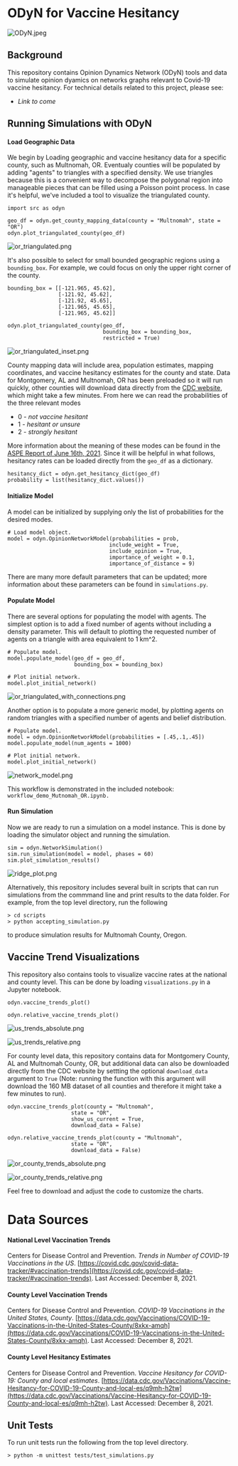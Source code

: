 # ODyN for Vaccine Hesitancy

![ODyN.jpeg](https://github.com/annahaensch/VaccineHesitancy/blob/main/images/ODyN.jpeg?raw=true)

## Background

This repository contains Opinion Dynamics Network (ODyN) tools and data to simulate opinion dyamics on networks graphs relevant to Covid-19 vaccine hesitancy.  For technical details related to this project, please see: 

* *Link to come*

## Running Simulations with ODyN

#### Load Geographic Data

We begin by Loading geographic and vaccine hesitancy data for a specific county, such as Multnomah, OR. Eventualy counties will be populated by adding "agents" to triangles with a specified density.  We use triangles because this is a convenient way to decompose the polygonal region into manageable pieces that can be filled using a Poisson point process. In case it's helpful, we've included a tool to visualize the triangulated county. 

```
import src as odyn

geo_df = odyn.get_county_mapping_data(county = "Multnomah", state = "OR")
odyn.plot_triangulated_county(geo_df)
```
![or_triangulated.png](https://github.com/annahaensch/VaccineHesitancy/blob/main/images/or_triangulated.png?raw=true)

It's also possible to select for small bounded geographic regions using a `bounding_box`.  For example, we could focus on only the upper right corner of the county. 

```
bounding_box = [[-121.965, 45.62], 
                [-121.92, 45.62], 
                [-121.92, 45.65], 
                [-121.965, 45.65], 
                [-121.965, 45.62]]

odyn.plot_triangulated_county(geo_df, 
                              bounding_box = bounding_box,
                              restricted = True)
```
![or_triangulated_inset.png](https://github.com/annahaensch/VaccineHesitancy/blob/main/images/or_triangulated.png?raw=true)

County mapping data will include area, population estimates, mapping coordinates, and vaccine hesitancy estimates for the county and state. Data for Montgomery, AL and Multnomah, OR has been preloaded so it will run quickly, other counties will download data directly from the [CDC website](https://data.cdc.gov/Vaccinations/Vaccine-Hesitancy-for-COVID-19-County-and-local-es/q9mh-h2tw), which might take a few minutes. From here we can read the probabilities of the three relevant modes
* 0 - *not vaccine hesitant*
* 1 - *hesitant or unsure*
* 2 - *strongly hesitant*

More information about the meaning of these modes can be found in the [ASPE Report of June 16th, 2021](https://aspe.hhs.gov/reports/vaccine-hesitancy-covid-19-state-county-local-estimates). Since it will be helpful in what follows, hesitancy rates can be loaded directly from the `geo_df` as a dictionary.

```
hesitancy_dict = odyn.get_hesitancy_dict(geo_df)
probability = list(hesitancy_dict.values())
```

#### Initialize Model

A model can be initialized by supplying only the list of probabilities for the desired modes. 
```
# Load model object.
model = odyn.OpinionNetworkModel(probabilities = prob,
                                include_weight = True,
                                include_opinion = True,
                                importance_of_weight = 0.1,
                                importance_of_distance = 9)
```
There are many more default parameters that can be updated; more information about these parameters can be found in `simulations.py`. 

#### Populate Model

There are several options for populating the model with agents.  The simplest option is to add a fixed number of agents without including a density parameter.  This will default to plotting the requested number of agents on a triangle with area equivalent to 1 km^2. 

```
# Populate model.
model.populate_model(geo_df = geo_df, 
                     bounding_box = bounding_box)

# Plot initial network.
model.plot_initial_network()
```
![or_triangulated_with_connections.png](https://github.com/annahaensch/VaccineHesitancy/blob/main/images/or_triangulated_with_connections.png?raw=true)

Another option is to populate a more generic model, by plotting agents on random triangles with a specified number of agents and belief distribution. 

```
# Populate model.
model = odyn.OpinionNetworkModel(probabilities = [.45,.1,.45])
model.populate_model(num_agents = 1000)

# Plot initial network.
model.plot_initial_network()
```
![network_model.png](https://github.com/annahaensch/VaccineHesitancy/blob/main/images/network_model_with_density.png?raw=true)

This workflow is demonstrated in the included notebook: `workflow_demo_Mutnomah_OR.ipynb.`

#### Run Simulation

Now we are ready to run a simulation on a model instance.  This is done by loading the simulator object and running the simulation.

```
sim = odyn.NetworkSimulation()
sim.run_simulation(model = model, phases = 60)
sim.plot_simulation_results()
```
![ridge_plot.png](https://github.com/annahaensch/VaccineHesitancy/blob/main/images/ridge_plot.png?raw=true)

Alternatively, this repository includes several built in scripts that can run simulations from the commmand line and print results to the data folder.  For example, from the top level directory, run the following
```
> cd scripts
> python accepting_simulation.py
```
to produce simulation results for Multnomah County, Oregon.

## Vaccine Trend Visualizations

This repository also contains tools to visualize vaccine rates at the national and county level.  This can be done by loading `visualizations.py` in a Jupyter notebook.

```
odyn.vaccine_trends_plot()

odyn.relative_vaccine_trends_plot()
```
![us_trends_absolute.png](https://github.com/annahaensch/VaccineHesitancy/blob/main/images/us_trends_absolute.png?raw=true)

![us_trends_relative.png](https://github.com/annahaensch/VaccineHesitancy/blob/main/images/us_trends_relative.png?raw=true)

For county level data, this repository contains data for Montgomery County, AL and Multnomah County, OR, but additional data can also be downloaded directly from the CDC website by settting the optional `download_data` argument to `True` (Note: running the function with this argument will download the 160 MB dataset of all counties and therefore it might take a few minutes to run). 
```
odyn.vaccine_trends_plot(county = "Multnomah", 
					state = "OR", 
					show_us_current = True,
					download_data = False)

odyn.relative_vaccine_trends_plot(county = "Multnomah",
					state = "OR",
					download_data = False)
```
![or_county_trends_absolute.png](https://github.com/annahaensch/VaccineHesitancy/blob/main/images/or_county_trends_absolute.png?raw=true)

![or_county_trends_relative.png](https://github.com/annahaensch/VaccineHesitancy/blob/main/images/or_county_trends_relative.png?raw=true)

Feel free to download and adjust the code to customize the charts.

# Data Sources

#### National Level Vaccination Trends

Centers for Disease Control and Prevention. *Trends in Number of COVID-19 Vaccinations in the US*. [https://covid.cdc.gov/covid-data-tracker/#vaccination-trends](https://covid.cdc.gov/covid-data-tracker/#vaccination-trends). Last Accessed: December 8, 2021.

#### County Level Vaccination Trends

Centers for Disease Control and Prevention. *COVID-19 Vaccinations in the United States, County*. [https://data.cdc.gov/Vaccinations/COVID-19-Vaccinations-in-the-United-States-County/8xkx-amqh](https://data.cdc.gov/Vaccinations/COVID-19-Vaccinations-in-the-United-States-County/8xkx-amqh). Last Accessed: December 8, 2021.

#### County Level Hesitancy Estimates

Centers for Disease Control and Prevention. *Vaccine Hesitancy for COVID-19: County and local estimates*. [https://data.cdc.gov/Vaccinations/Vaccine-Hesitancy-for-COVID-19-County-and-local-es/q9mh-h2tw](https://data.cdc.gov/Vaccinations/Vaccine-Hesitancy-for-COVID-19-County-and-local-es/q9mh-h2tw). Last Accessed: December 8, 2021.

## Unit Tests

To run unit tests run the following from the top level directory.
```
> python -m unittest tests/test_simulations.py
```